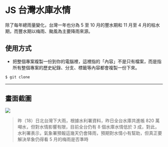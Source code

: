 # JS 台灣水庫水情

除了每年總雨量變化，台灣一年也分為 5 至 10 月的豐水期和 11 月至 4 月的枯水期，而豐水期以梅雨、颱風為主要降雨來源。

## 使用方式
- 把整個專案複製一份到你的電腦裡，這裡指的「內容」不是只有檔案，而是指所有整個專案的歷史紀錄、分支、標籤等內容都會複製一份下來。
```sh
$ git clone
```

----

## 畫面截圖
![](https://i.imgur.com/wt5iR9P.png)
> 昨（18）日北台灣下大雨，根據水利署資料，昨日全台水庫共進帳 820 萬噸水，但對水情影響有限，目前全台仍有 8 個水庫水情低於 3 成，對此，水利署表示，氣象署預報這幾天仍會降雨，預期對水情小有幫助，但真正要解決旱象仍得看 5 月的梅雨是否準時
